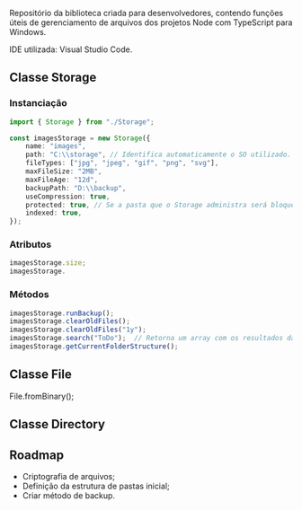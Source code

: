 Repositório da biblioteca criada para desenvolvedores, contendo funções úteis de gerenciamento de arquivos dos projetos Node com TypeScript para Windows.

IDE utilizada: Visual Studio Code.

## Classe **Storage**

### Instanciação 

```typescript
import { Storage } from "./Storage";

const imagesStorage = new Storage({
	name: "images",
	path: "C:\\storage", // Identifica automaticamente o SO utilizado.
	fileTypes: ["jpg", "jpeg", "gif", "png", "svg"],
	maxFileSize: "2MB",
	maxFileAge: "12d",
	backupPath: "D:\\backup",
	useCompression: true,
	protected: true, // Se a pasta que o Storage administra será bloqueada para modificação externa
	indexed: true,
});
```

### Atributos

```ts
imagesStorage.size;
imagesStorage.
```

### Métodos

```ts
imagesStorage.runBackup();
imagesStorage.clearOldFiles();
imagesStorage.clearOldFiles("1y");
imagesStorage.search("ToDo");  // Retorna um array com os resultados da pesquisa.
imagesStorage.getCurrentFolderStructure();
```

## Classe **File**

File.fromBinary();

## Classe **Directory**

## Roadmap

- Criptografia de arquivos;
- Definição da estrutura de pastas inicial;
- Criar método de backup.